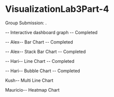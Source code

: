 # VisualizationLab3Part-4



Group Submission: .

-- Interactive dashboard graph  -- Completed

-- Alex-- Bar Chart -- Completed

-- Alex-- Stack Bar Chart -- Completed

-- Hari-- Line Chart -- Completed

-- Hari-- Bubble Chart -- Completed

Kush-- Multi Line Chart

Mauricio-- Heatmap Chart

